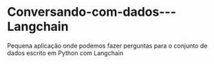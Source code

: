 # Conversando-com-dados---Langchain
Pequena aplicação onde podemos fazer perguntas para o conjunto de dados escrito em Python com Langchain
